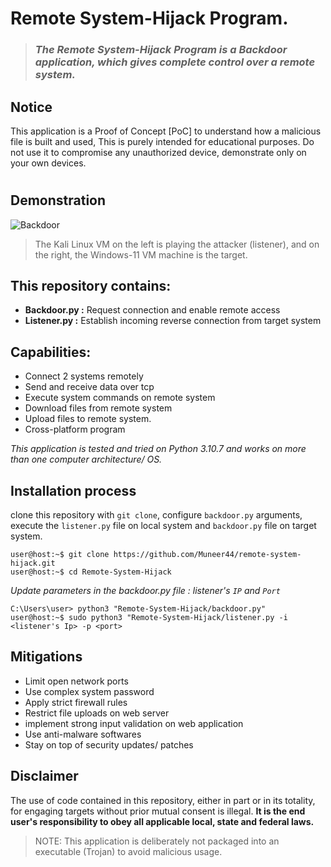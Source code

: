 # Remote System-Hijack Program.

> ### _The Remote System-Hijack Program is a Backdoor application, which gives complete control over a remote system._


## Notice
This application is a Proof of Concept [PoC] to understand how a malicious file is built and used, This is purely intended for educational purposes. Do not use it to compromise any unauthorized device, demonstrate only on your own devices.
# 

## Demonstration
![Backdoor](https://user-images.githubusercontent.com/31078414/201514766-c8566a7a-3fff-4576-b135-d15d8bd103f3.gif)
> The Kali Linux VM on the left is playing the attacker (listener), and on the right, the Windows-11 VM machine is the target.

## This repository contains:
- **Backdoor.py :** Request connection and enable remote access 
- **Listener.py :** Establish incoming reverse connection from target system

## Capabilities:
- Connect 2 systems remotely
- Send and receive data over tcp
- Execute system commands on remote system
- Download files from remote system
- Upload files to remote system.
- Cross-platform program

_This application is tested and tried on Python 3.10.7 and works on more than one computer architecture/ OS._

## Installation process
clone this repository with `git clone`, configure `backdoor.py` arguments, execute the `listener.py` file on local system and `backdoor.py` file on target system.
```
user@host:~$ git clone https://github.com/Muneer44/remote-system-hijack.git
user@host:~$ cd Remote-System-Hijack
```
*Update parameters in the backdoor.py file :* _listener's `IP` and `Port`_
```
C:\Users\user> python3 "Remote-System-Hijack/backdoor.py" 
user@host:~$ sudo python3 "Remote-System-Hijack/listener.py -i <listener's Ip> -p <port> 
```

## Mitigations
- Limit open network ports
- Use complex system password
- Apply strict firewall rules
- Restrict file uploads on web server
- implement strong input validation on web application
- Use anti-malware softwares
- Stay on top of security updates/ patches

## Disclaimer
The use of code contained in this repository, either in part or in its totality,
for engaging targets without prior mutual consent is illegal. **It is
the end user's responsibility to obey all applicable local, state and
federal laws.**

> NOTE: This application is deliberately not packaged into an executable (Trojan) to avoid malicious usage.

